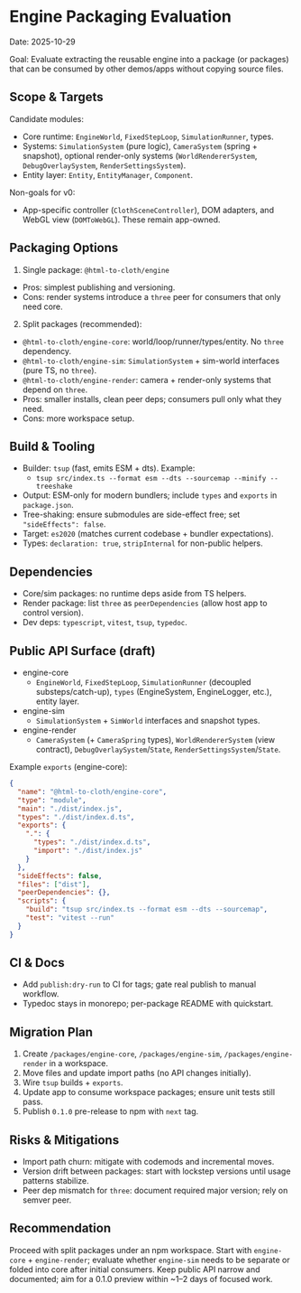 # Engine Packaging Evaluation

Date: 2025-10-29

Goal: Evaluate extracting the reusable engine into a package (or packages) that can be consumed by other demos/apps without copying source files.

## Scope & Targets

Candidate modules:
- Core runtime: `EngineWorld`, `FixedStepLoop`, `SimulationRunner`, types.
- Systems: `SimulationSystem` (pure logic), `CameraSystem` (spring + snapshot), optional render-only systems (`WorldRendererSystem`, `DebugOverlaySystem`, `RenderSettingsSystem`).
- Entity layer: `Entity`, `EntityManager`, `Component`.

Non-goals for v0:
- App-specific controller (`ClothSceneController`), DOM adapters, and WebGL view (`DOMToWebGL`). These remain app-owned.

## Packaging Options

1) Single package: `@html-to-cloth/engine`
- Pros: simplest publishing and versioning.
- Cons: render systems introduce a `three` peer for consumers that only need core.

2) Split packages (recommended):
- `@html-to-cloth/engine-core`: world/loop/runner/types/entity. No `three` dependency.
- `@html-to-cloth/engine-sim`: `SimulationSystem` + sim-world interfaces (pure TS, no `three`).
- `@html-to-cloth/engine-render`: camera + render-only systems that depend on `three`.
- Pros: smaller installs, clean peer deps; consumers pull only what they need.
- Cons: more workspace setup.

## Build & Tooling

- Builder: `tsup` (fast, emits ESM + dts). Example:
  - `tsup src/index.ts --format esm --dts --sourcemap --minify --treeshake`
- Output: ESM-only for modern bundlers; include `types` and `exports` in `package.json`.
- Tree-shaking: ensure submodules are side-effect free; set `"sideEffects": false`.
- Target: `es2020` (matches current codebase + bundler expectations).
- Types: `declaration: true`, `stripInternal` for non-public helpers.

## Dependencies

- Core/sim packages: no runtime deps aside from TS helpers.
- Render package: list `three` as `peerDependencies` (allow host app to control version).
- Dev deps: `typescript`, `vitest`, `tsup`, `typedoc`.

## Public API Surface (draft)

- engine-core
  - `EngineWorld`, `FixedStepLoop`, `SimulationRunner` (decoupled substeps/catch-up), `types` (EngineSystem, EngineLogger, etc.), entity layer.
- engine-sim
  - `SimulationSystem` + `SimWorld` interfaces and snapshot types.
- engine-render
  - `CameraSystem` (+ `CameraSpring` types), `WorldRendererSystem` (view contract), `DebugOverlaySystem`/`State`, `RenderSettingsSystem`/`State`.

Example `exports` (engine-core):

```json
{
  "name": "@html-to-cloth/engine-core",
  "type": "module",
  "main": "./dist/index.js",
  "types": "./dist/index.d.ts",
  "exports": {
    ".": {
      "types": "./dist/index.d.ts",
      "import": "./dist/index.js"
    }
  },
  "sideEffects": false,
  "files": ["dist"],
  "peerDependencies": {},
  "scripts": {
    "build": "tsup src/index.ts --format esm --dts --sourcemap",
    "test": "vitest --run"
  }
}
```

## CI & Docs

- Add `publish:dry-run` to CI for tags; gate real publish to manual workflow.
- Typedoc stays in monorepo; per-package README with quickstart.

## Migration Plan

1. Create `/packages/engine-core`, `/packages/engine-sim`, `/packages/engine-render` in a workspace.
2. Move files and update import paths (no API changes initially).
3. Wire `tsup` builds + `exports`.
4. Update app to consume workspace packages; ensure unit tests still pass.
5. Publish `0.1.0` pre-release to npm with `next` tag.

## Risks & Mitigations

- Import path churn: mitigate with codemods and incremental moves.
- Version drift between packages: start with lockstep versions until usage patterns stabilize.
- Peer dep mismatch for `three`: document required major version; rely on semver peer.

## Recommendation

Proceed with split packages under an npm workspace. Start with `engine-core` + `engine-render`; evaluate whether `engine-sim` needs to be separate or folded into core after initial consumers. Keep public API narrow and documented; aim for a 0.1.0 preview within ~1–2 days of focused work.

